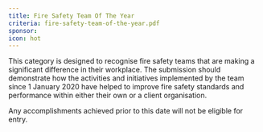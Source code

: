 ```yaml
---
title: Fire Safety Team Of The Year
criteria: fire-safety-team-of-the-year.pdf
sponsor: 
icon: hot
---
```

This category is designed to recognise fire safety teams that are making a significant difference in their workplace. The submission should demonstrate how the activities and initiatives implemented by the team since 1 January 2020 have helped to improve fire safety standards and performance within either their own or a client organisation. 

Any accomplishments achieved prior to this date will not be eligible for entry.